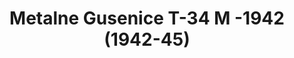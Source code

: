 ---
layout: product
title: "Metalne Gusenice T-34 M -1942 (1942-45)"
price: "3600" 
desc: "N/A"
img_path: "/assets/img/AK683.jpg"
brand: "AK"
available: true
special_offer: false
new: false
soon: false
cat: "070000"
subcat: "070200"
subsubcat: "070203"
sifra: "AK683"
popular: false
---